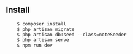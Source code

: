 
## Install

        $ composer install
        $ php artisan migrate
        $ php artisan db:seed --class=noteSeeder
        $ php artisan serve
        $ npm run dev

